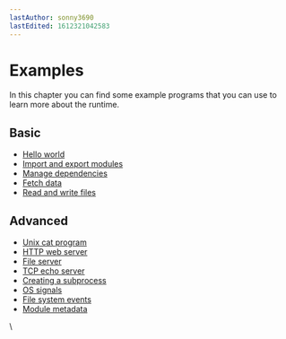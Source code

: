 ```yaml
---
lastAuthor: sonny3690
lastEdited: 1612321042583
---
```

# Examples

In this chapter you can find some example programs that you can use to learn more about the runtime.

## Basic

* [Hello world](./examples/hello_world.md)
* [Import and export modules](./examples/import_export.md)
* [Manage dependencies](./examples/manage_dependencies.md)
* [Fetch data](./examples/fetch_data.md)
* [Read and write files](./examples/read_write_files.md)

## Advanced

* [Unix cat program](./examples/unix_cat.md)
* [HTTP web server](./examples/http_server.md)
* [File server](./examples/file_server.md)
* [TCP echo server](./examples/tcp_echo.md)
* [Creating a subprocess](./examples/subprocess.md)
* [OS signals](./examples/os_signals.md)
* [File system events](./examples/file_system_events.md)
* [Module metadata](./examples/module_metadata.md)

\
